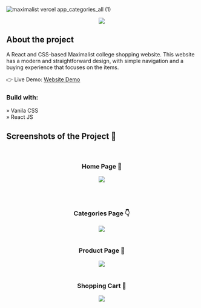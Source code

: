![maximalist vercel app_categories_all (1)](https://github.com/Darshan2923/Maximalist/assets/135990671/6338bea0-7768-4c91-8e02-345fd897bd63)<div align='center'><img src='https://github.com/Darshan2923/Maximalist/assets/135990671/3466968b-9c7a-408f-8b7f-a5c0e65ea654.png'/></div>

<h2>About the project</h2>

<p>A React and CSS-based Maximalist college shopping website. This website has a modern and straightforward design, with simple navigation and a buying experience that focuses on the items.</p>


👉 Live Demo: <a href='https://maximalist.vercel.app/'>Website Demo</a>

<h3>Build with:</h3>

» Vanila CSS <br>
» React JS

<h2>Screenshots of the Project 📸</h2>
<br>

<h3 align='center'>Home Page 🏡</h3>

<div align='center'>
<img src='https://github.com/Darshan2923/Maximalist/assets/135990671/ef34394f-14ad-4e00-bcbe-0941aa5016c1.png'/>
</div>

<br><br>

<h3 align='center'>Categories Page 👇</h3>

<div align='center'>
<img src='https://github.com/Darshan2923/Maximalist/assets/135990671/1ee45dd8-e735-4e89-b4af-44ea4a4b8131.png'/>

<br>
<br>
<h3 align='center'>Product Page 🎁</h3>

<div align='center'>
<img src='https://github.com/Darshan2923/Maximalist/assets/135990671/94682001-5a9c-45e3-8453-d0d130a0ac5e.png'/>

<br>
<br>
<h3 align='center'>Shopping Cart 🛒</h3>

<div align='center'>
<img src='https://github.com/Darshan2923/Maximalist/assets/135990671/49b3819e-bf79-419b-9bdb-47e60fa19d40.png'/>

</div>




